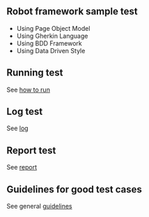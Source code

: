 ## Robot framework sample test
* Using Page Object Model
* Using Gherkin Language
* Using BDD Framework
* Using Data Driven Style

## Running test
See [how to run](https://prnt.sc/lllrxi)

## Log test
See [log](http://prntscr.com/lllt0q)

## Report test
See [report](http://prntscr.com/llltea)

## Guidelines for good test cases
See general [guidelines](https://github.com/robotframework/HowToWriteGoodTestCases)
